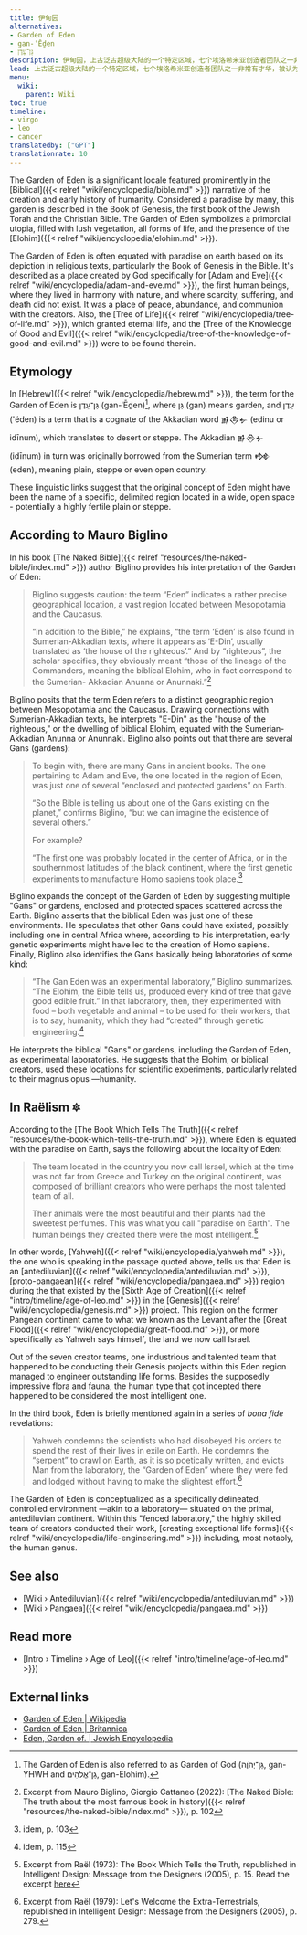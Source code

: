 ```yaml
---
title: 伊甸园
alternatives:
- Garden of Eden
- gan-ʿĒḏen
- גַּן־עֵדֶן
description: 伊甸园，上古泛古超级大陆的一个特定区域，七个埃洛希米亚创造者团队之一非常有才华，被认为创造了地球上的天堂。伊甸园是指伊甸园地区由埃洛希米亚研究人员运营的一个封闭的研究场所。
lead: 上古泛古超级大陆的一个特定区域，七个埃洛希米亚创造者团队之一非常有才华，被认为创造了地球上的天堂。伊甸园是指伊甸园地区由埃洛希米亚研究人员运营的一个封闭的研究场所。
menu:
  wiki:
    parent: Wiki
toc: true
timeline:
- virgo
- leo
- cancer
translatedby: ["GPT"]
translationrate: 10
---
```


The Garden of Eden is a significant locale featured prominently in the [Biblical]({{< relref "wiki/encyclopedia/bible.md" >}}) narrative of the creation and early history of humanity. Considered a paradise by many, this garden is described in the Book of Genesis, the first book of the Jewish Torah and the Christian Bible. The Garden of Eden symbolizes a primordial utopia, filled with lush vegetation, all forms of life, and the presence of the [Elohim]({{< relref "wiki/encyclopedia/elohim.md" >}}).

The Garden of Eden is often equated with paradise on earth based on its depiction in religious texts, particularly the Book of Genesis in the Bible. It's described as a place created by God specifically for [Adam and Eve]({{< relref "wiki/encyclopedia/adam-and-eve.md" >}}), the first human beings, where they lived in harmony with nature, and where scarcity, suffering, and death did not exist. It was a place of peace, abundance, and communion with the creators. Also, the [Tree of Life]({{< relref "wiki/encyclopedia/tree-of-life.md" >}}), which granted eternal life, and the [Tree of the Knowledge of Good and Evil]({{< relref "wiki/encyclopedia/tree-of-the-knowledge-of-good-and-evil.md" >}}) were to be found therein.

## Etymology

In [Hebrew]({{< relref "wiki/encyclopedia/hebrew.md" >}}), the term for the Garden of Eden is גַּן־עֵדֶן (gan-ʿĒḏen)[^garden], where גַּן (gan) means garden, and עֵדֶן ('éden) is a term that is a cognate of the Akkadian word 𒂊𒁲𒉡 (edinu or idīnum), which translates to desert or steppe. The Akkadian 𒂊𒁲𒉡 (idīnum) in turn was originally borrowed from the Sumerian term 𒂔 (eden), meaning plain, steppe or even open country.

These linguistic links suggest that the original concept of Eden might have been the name of a specific, delimited region located in a wide, open space - potentially a highly fertile plain or steppe.

[^garden]: The Garden of Eden is also referred to as Garden of God (גַּן־יְהֹוֶה, gan-YHWH and גַן־אֱלֹהִים, gan-Elohim).

## According to Mauro Biglino

In his book [The Naked Bible]({{< relref "resources/the-naked-bible/index.md" >}}) author Biglino provides his interpretation of the Garden of Eden:

> Biglino suggests caution: the term “Eden” indicates a rather precise geographical location, a vast region located between Mesopotamia and the Caucasus.
>
> “In addition to the Bible,” he explains, “the term ‘Eden’ is also found in Sumerian-Akkadian texts, where it appears as ‘E-Din’, usually translated as ‘the house of the righteous’.” And by “righteous”, the scholar specifies, they obviously meant “those of the lineage of the Commanders, meaning the biblical Elohim, who in fact correspond to the Sumerian- Akkadian Anunna or Anunnaki.”[^caution]

Biglino posits that the term Eden refers to a distinct geographic region between Mesopotamia and the Caucasus. Drawing connections with Sumerian-Akkadian texts, he interprets "E-Din" as the "house of the righteous," or the dwelling of biblical Elohim, equated with the Sumerian-Akkadian Anunna or Anunnaki. Biglino also points out that there are several Gans (gardens):

> To begin with, there are many Gans in ancient books. The one pertaining to Adam and Eve, the one located in the region of Eden, was just one of several “enclosed and protected gardens” on Earth.
>
> “So the Bible is telling us about one of the Gans existing on the planet,” confirms Biglino, “but we can imagine the existence of several others.”
>
> For example?
>
> “The first one was probably located in the center of Africa, or in the southernmost latitudes of the black continent, where the first genetic experiments to manufacture Homo sapiens took place.[^africa]

Biglino expands the concept of the Garden of Eden by suggesting multiple "Gans" or gardens, enclosed and protected spaces scattered across the Earth. Biglino asserts that the biblical Eden was just one of these environments. He speculates that other Gans could have existed, possibly including one in central Africa where, according to his interpretation, early genetic experiments might have led to the creation of Homo sapiens. Finally, Biglino also identifies the Gans basically being laboratories of some kind:

> “The Gan Eden was an experimental laboratory,” Biglino summarizes. “The Elohim, the Bible tells us, produced every kind of tree that gave good edible fruit.” In that laboratory, then, they experimented with food – both vegetable and animal – to be used for their workers, that is to say, humanity, which they had “created” through genetic engineering.[^workers]

He interprets the biblical "Gans" or gardens, including the Garden of Eden, as experimental laboratories. He suggests that the Elohim, or biblical creators, used these locations for scientific experiments, particularly related to their magnus opus —humanity.

[^caution]: Excerpt from Mauro Biglino, Giorgio Cattaneo (2022): [The Naked Bible: The truth about the most famous book in history]({{< relref "resources/the-naked-bible/index.md" >}}), p. 102

[^africa]: idem, p. 103

[^workers]: idem, p. 115

## In Raëlism 🔯

According to the [The Book Which Tells The Truth]({{< relref "resources/the-book-which-tells-the-truth.md" >}}), where Eden is equated with the paradise on Earth, says the following about the locality of Eden:

> The team located in the country you now call Israel, which at the time was not far from Greece and Turkey on the original continent, was composed of brilliant creators who were perhaps the most talented team of all.
>
> Their animals were the most beautiful and their plants had the sweetest perfumes. This was what you call "paradise on Earth". The human beings they created there were the most intelligent.[^perfume]

In other words, [Yahweh]({{< relref "wiki/encyclopedia/yahweh.md" >}}), the one who is speaking in the passage quoted above, tells us that Eden is an [antediluvian]({{< relref "wiki/encyclopedia/antediluvian.md" >}}), [proto-pangaean]({{< relref "wiki/encyclopedia/pangaea.md" >}}) region during the that existed by the  [Sixth Age of Creation]({{< relref "intro/timeline/age-of-leo.md" >}}) in the [Genesis]({{< relref "wiki/encyclopedia/genesis.md" >}}) project. This region on the former Pangean continent came to what we known as the Levant after the [Great Flood]({{< relref "wiki/encyclopedia/great-flood.md" >}}), or more specifically as Yahweh says himself, the land we now call Israel.

Out of the seven creator teams, one industrious and talented team that happened to be conducting their Genesis projects within this Eden region managed to engineer outstanding life forms. Besides the supposedly impressive flora and fauna, the human type that got incepted there happened to be considered the most intelligent one.

In the third book, Eden is briefly mentioned again in a series of _bona fide_ revelations:

> Yahweh condemns the scientists who had disobeyed his orders to spend the rest of their lives in exile on Earth. He condemns the “serpent” to crawl on Earth, as it is so poetically written, and evicts Man from the laboratory, the “Garden of Eden” where they were fed and lodged without having to make the slightest effort.[^lab]

The Garden of Eden is conceptualized as a specifically delineated, controlled environment —akin to a laboratory— situated on the primal, antediluvian continent. Within this "fenced laboratory," the highly skilled team of creators conducted their work, [creating exceptional life forms]({{< relref "wiki/encyclopedia/life-engineering.md" >}}) including, most notably, the human genus.

[^perfume]: Excerpt from Raël (1973): The Book Which Tells the Truth, republished in Intelligent Design: Message from the Designers (2005), p. 15. Read the excerpt [here](https://wheelofheaven.github.io/rael-one-the-book-which-tells-the-truth/2_the_truth.html#genesis)

[^lab]: Excerpt from Raël (1979): Let's Welcome the Extra-Terrestrials, republished in Intelligent Design: Message from the Designers (2005), p. 279.

## See also

- [Wiki › Antediluvian]({{< relref "wiki/encyclopedia/antediluvian.md" >}})
- [Wiki › Pangaea]({{< relref "wiki/encyclopedia/pangaea.md" >}})

## Read more

- [Intro › Timeline › Age of Leo]({{< relref "intro/timeline/age-of-leo.md" >}})

## External links

- [Garden of Eden | Wikipedia](https://en.wikipedia.org/wiki/Garden_of_Eden)
- [Garden of Eden | Britannica](https://www.britannica.com/topic/Garden-of-Eden)
- [Eden, Garden of. | Jewish Encyclopedia](https://www.jewishencyclopedia.com/articles/5428-eden-garden-of)
